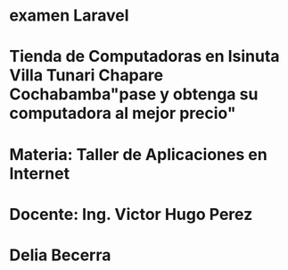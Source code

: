 
# examen Laravel
# Tienda de Computadoras en Isinuta Villa Tunari Chapare Cochabamba"pase y obtenga su computadora al mejor precio"
# Materia: Taller de Aplicaciones en Internet
# Docente: Ing. Victor Hugo Perez
# Delia Becerra